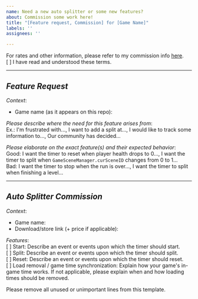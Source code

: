```yaml
---
name: Need a new auto splitter or some new features?
about: Commission some work here!
title: "[Feature request, Commission] for [Game Name]"
labels: ''
assignees: ''

---
```


For rates and other information, please refer to my commission info [here](https://github.com/just-ero/AutoSplitTools#commission-information).  
[ ] I have read and understood these terms.

---
## *Feature Request*
*Context*:
* Game name (as it appears on this repo): 

*Please describe where the need for this feature arises from*:  
Ex.: I'm frustrated with..., I want to add a split at..., I would like to track some information to..., Our community has decided...

*Please elaborate on the exact feature(s) and their expected behavior*:  
Good: I want the timer to reset when player health drops to 0..., I want the timer to split when `GameSceneManager.curSceneID` changes from 0 to 1...  
Bad: I want the timer to stop when the run is over..., I want the timer to split when finishing a level...

---
## *Auto Splitter Commission*
*Context*:
* Game name: 
* Download/store link (+ price if applicable): 

*Features*:  
[ ] Start: Describe an event or events upon which the timer should start.  
[ ] Split: Describe an event or events upon which the timer should split.  
[ ] Reset: Describe an event or events upon which the timer should reset.  
[ ] Load removal / game time synchronization: Explain how your game's in-game time works. If not applicable, please explain when and how loading times should be removed.

Please remove all unused or unimportant lines from this template.
